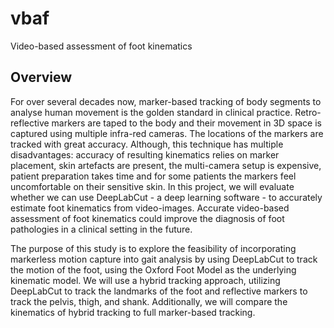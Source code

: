 # vbaf
Video-based assessment of foot kinematics

## Overview
For over several decades now, marker-based tracking of body segments to analyse human movement is the golden standard in clinical practice. Retro-reflective markers are taped to the body and their movement in 3D space is captured using multiple infra-red cameras. The locations of the markers are tracked with great accuracy. Although, this technique has multiple disadvantages: accuracy of resulting kinematics relies on marker placement, skin artefacts are present, the multi-camera setup is expensive, patient preparation takes time and for some patients the markers feel uncomfortable on their sensitive skin. In this project, we will evaluate whether we can use DeepLabCut - a deep learning software - to accurately estimate foot kinematics from video-images. Accurate video-based assessment of foot kinematics could improve the diagnosis of foot pathologies in a clinical setting in the future.

The purpose of this study is to explore the feasibility of incorporating markerless motion capture into gait analysis by using DeepLabCut to track the motion of the foot, using the Oxford Foot Model  as the underlying kinematic model. We will use a hybrid tracking approach, utilizing DeepLabCut to track the landmarks of the foot and reflective markers to track the pelvis, thigh, and shank. Additionally, we will compare the kinematics of hybrid tracking to full marker-based tracking. 
